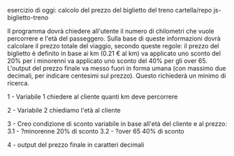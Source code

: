 esercizio di oggi: calcolo del prezzo del biglietto del treno
cartella/repo js-biglietto-treno


<!-- Traccia -->

Il programma dovrà chiedere all'utente il numero di chilometri che vuole percorrere e l'età del passeggero.
Sulla base di queste informazioni dovrà calcolare il prezzo totale del viaggio, secondo queste regole:
il prezzo del biglietto è definito in base ai km (0.21 € al km)
va applicato uno sconto del 20% per i minorenni
va applicato uno sconto del 40% per gli over 65.
L'output del prezzo finale va messo fuori in forma umana (con massimo due decimali, per indicare centesimi sul prezzo). Questo richiederà un minimo di ricerca.

<!-- Pseudo codice -->

1 - Variabile 1 chiedere al cliente quanti km deve percorrere

2 - Variabile 2 chiediamo l'età al cliente 

3 - Creo condizione di sconto variabile in base all'età del cliente e al prezzo:
    3.1 - ?minorenne 20% di sconto
    3.2 - ?over 65 40% di sconto

4 - output del prezzo finale in caratteri decimali 

